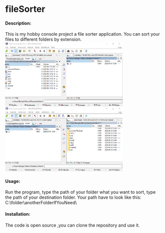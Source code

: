 # fileSorter
#### Description:   
This is my hobby console project a file sorter application.
You can sort your files to different folders by extension.
<img src="imgs/folder1-2.png" width=75% height=75%>
#### Usage:  
Run the program,
type the path of your folder what you want to sort,
type the path of your destination folder.
Your path have to look like this:  C:\\folder\\anotherFolderIfYouNeed\\ 

#### Installation:  
The code is open source ,you can clone the repository and use it.
